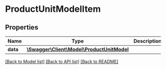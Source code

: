 # ProductUnitModelItem

## Properties
Name | Type | Description | Notes
------------ | ------------- | ------------- | -------------
**data** | [**\Swagger\Client\Model\ProductUnitModel**](ProductUnitModel.md) |  | [optional] 


[[Back to Model list]](../README.md#documentation-for-models) [[Back to API list]](../README.md#documentation-for-api-endpoints) [[Back to README]](../README.md)


